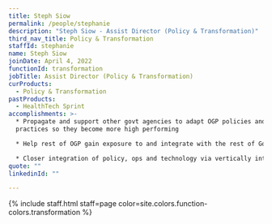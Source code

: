 ```yaml
---
title: Steph Siow
permalink: /people/stephanie
description: "Steph Siow - Assist Director (Policy & Transformation)"
third_nav_title: Policy & Transformation
staffId: stephanie
name: Steph Siow
joinDate: April 4, 2022
functionId: transformation
jobTitle: Assist Director (Policy & Transformation)
curProducts:
  - Policy & Transformation
pastProducts:
  - HealthTech Sprint
accomplishments: >-
  * Propagate and support other govt agencies to adapt OGP policies and
  practices so they become more high performing

  * Help rest of OGP gain exposure to and integrate with the rest of Government e.g. Public Service learning journeys and onboarding

  * Closer integration of policy, ops and technology via vertically integrated teams e.g. ScamTech team
quote: ""
linkedinId: ""

---
```


{% include staff.html staff=page color=site.colors.function-colors.transformation %}
